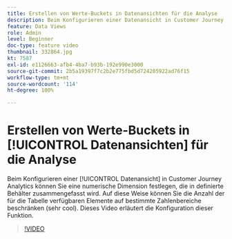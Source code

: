 ```yaml
---
title: Erstellen von Werte-Buckets in Datenansichten für die Analyse
description: Beim Konfigurieren einer Datenansicht in Customer Journey Analytics können Sie eine numerische Dimension festlegen, die in definierte Behälter zusammengefasst wird. Auf diese Weise können Sie die Anzahl der für die Tabelle verfügbaren Elemente auf bestimmte Zahlenbereiche beschränken (sehr cool). Dieses Video erläutert die Konfiguration dieser Funktion.
feature: Data Views
role: Admin
level: Beginner
doc-type: feature video
thumbnail: 332864.jpg
kt: 7587
exl-id: e1126663-afb4-4ba7-b93b-192e990e3000
source-git-commit: 2b5a19397f7c2b2e775fbd5d724205922ad76f15
workflow-type: tm+mt
source-wordcount: '114'
ht-degree: 100%

---
```


# Erstellen von Werte-Buckets in [!UICONTROL Datenansichten] für die Analyse

Beim Konfigurieren einer [!UICONTROL Datenansicht] in Customer Journey Analytics können Sie eine numerische Dimension festlegen, die in definierte Behälter zusammengefasst wird. Auf diese Weise können Sie die Anzahl der für die Tabelle verfügbaren Elemente auf bestimmte Zahlenbereiche beschränken (sehr cool). Dieses Video erläutert die Konfiguration dieser Funktion.

>[!VIDEO](https://video.tv.adobe.com/v/332864/?quality=12&learn=on)

